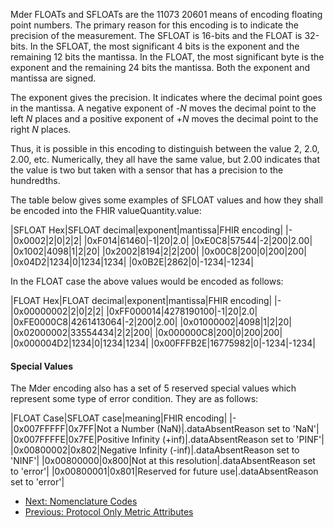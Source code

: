 Mder FLOATs and SFLOATs are the 11073 20601 means of encoding floating point numbers. The primary reason for this encoding is to indicate the precision of the measurement. The SFLOAT is 16-bits and the FLOAT is 32-bits. In the SFLOAT, the most significant 4 bits is the exponent and the remaining 12 bits the mantissa. In the FLOAT, the most significant byte is the exponent and the remaining 24 bits the mantissa. Both the exponent and mantissa are signed.

The exponent gives the precision. It indicates where the decimal point goes in the mantissa. A negative exponent of -*N* moves the decimal point to the left *N* places and a positive exponent of +*N* moves the decimal point to the right *N* places.

Thus, it is possible in this encoding to distinguish between the value 2, 2.0, 2.00, etc. Numerically, they all have the same value, but 2.00 indicates that the value is two but taken with a sensor that has a precision to the hundredths.

The table below gives some examples of SFLOAT values and how they shall be encoded into the FHIR valueQuantity.value:

|SFLOAT Hex|SFLOAT decimal|exponent|mantissa|FHIR encoding|
|-
|0x0002|2|0|2|2|
|0xF014|61460|-1|20|2.0|
|0xE0C8|57544|-2|200|2.00|
|0x1002|4098|1|2|20|
|0x2002|8194|2|2|200|
|0x00C8|200|0|200|200|
|0x04D2|1234|0|1234|1234|
|0x0B2E|2862|0|-1234|-1234|

In the FLOAT case the above values would be encoded as follows:

|FLOAT Hex|FLOAT decimal|exponent|mantissa|FHIR encoding|
|-
|0x00000002|2|0|2|2|
|0xFF000014|4278190100|-1|20|2.0|
|0xFE0000C8|4261413064|-2|200|2.00|
|0x01000002|4098|1|2|20|
|0x02000002|33554434|2|2|200|
|0x000000C8|200|0|200|200|
|0x000004D2|1234|0|1234|1234|
|0x00FFFB2E|16775982|0|-1234|-1234|

#### Special Values
The Mder encoding also has a set of 5 reserved special values which represent some type of error condition. They are as follows:

|FLOAT Case|SFLOAT case|meaning|FHIR encoding|
|-
|0x007FFFFF|0x7FF|Not a Number (NaN)|.dataAbsentReason set to 'NaN'|
|0x007FFFFE|0x7FE|Positive Infinity (+inf)|.dataAbsentReason set to 'PINF'|
|0x00800002|0x802|Negative Infinity (-inf)|.dataAbsentReason set to 'NINF'|
|0x00800000|0x800|Not at this resolution|.dataAbsentReason set to 'error'|
|0x00800001|0x801|Reserved for future use|.dataAbsentReason set to 'error'|

 - [Next: Nomenclature Codes](Nomenclaturecodes.html)
 - [Previous: Protocol Only Metric Attributes](MetricAttributesofNoInterest.html)